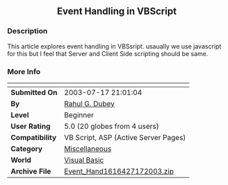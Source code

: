 ﻿<div align="center">

## Event Handling in VBScript


</div>

### Description

This article explores event handling in VBSsript. usaually we use javascript for this but I feel that Server and Client Side scripting should be same.
 
### More Info
 


<span>             |<span>
---                |---
**Submitted On**   |2003-07-17 21:01:04
**By**             |[Rahul G\. Dubey](https://github.com/Planet-Source-Code/PSCIndex/blob/master/ByAuthor/rahul-g-dubey.md)
**Level**          |Beginner
**User Rating**    |5.0 (20 globes from 4 users)
**Compatibility**  |VB Script, ASP \(Active Server Pages\) 
**Category**       |[Miscellaneous](https://github.com/Planet-Source-Code/PSCIndex/blob/master/ByCategory/miscellaneous__1-1.md)
**World**          |[Visual Basic](https://github.com/Planet-Source-Code/PSCIndex/blob/master/ByWorld/visual-basic.md)
**Archive File**   |[Event\_Hand1616427172003\.zip](https://github.com/Planet-Source-Code/rahul-g-dubey-event-handling-in-vbscript__1-46980/archive/master.zip)








